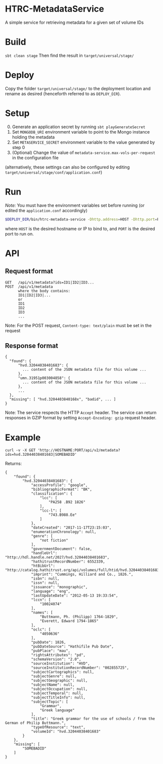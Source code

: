 # HTRC-MetadataService
A simple service for retrieving metadata for a given set of volume IDs

# Build
`sbt clean stage`
Then find the result in `target/universal/stage/`

# Deploy
Copy the folder `target/universal/stage/` to the deployment location and rename as desired (henceforth referred to as `DEPLOY_DIR`).

# Setup
0. Generate an application secret by running `sbt playGenerateSecret`
1. Set `MONGODB_URI` environment variable to point to the Mongo instance holding the metadata
2. Set `METASERVICE_SECRET` environment variable to the value generated by step 0
3. (Optional) Change the value of `metadata-service.max-vols-per-request` in the configuration file

(alternatively, these settings can also be configured by editing `target/universal/stage/conf/application.conf`)

# Run
*Note:* You must have the environment variables set before running (or edited the `application.conf` accordingly)
```bash
$DEPLOY_DIR/bin/htrc-metadata-service -Dhttp.address=HOST -Dhttp.port=PORT -Dplay.http.context=/api
```
where `HOST` is the desired hostname or IP to bind to, and `PORT` is the desired port to run on.

# API

## Request format
```
GET   /api/v1/metadata?ids=ID1|ID2|ID3...
POST  /api/v1/metadata
      where the body contains:
      ID1|ID2|ID3|...
      or
      ID1
      ID2
      ID3
      ...
```

Note: For the POST request, `Content-type: text/plain` must be set in the request

## Response format
```
{
  "found": {
      "hvd.32044038401683": {
        ... content of the JSON metadata file for this volume ...
      },
      "umn.31951p003004858": {
        ... content of the JSON metadata file for this volume ...
      },
      ...
  },
  "missing": [ "hvd.3204403840168x", "badid", ... ]
}
```

Note: The service respects the HTTP `Accept` header.
      The service can return responses in GZIP format by setting `Accept-Encoding: gzip` request header.

# Example

`curl -v -X GET 'http://HOSTNAME:PORT/api/v2/metadata?ids=hvd.32044038401683|SOMEBADID'`

Returns:
```
{
    "found": {
        "hvd.32044038401683": {
            "accessProfile": "google",
            "bibliographicFormat": "BK",
            "classification": {
                "lcc": [
                    "PA258 .B92 1826"
                ],
                "lcc-l": [
                    "743.B988.Ee"
                ]
            },
            "dateCreated": "2017-11-17T23:15:03",
            "enumerationChronology": null,
            "genre": [
                "not fiction"
            ],
            "governmentDocument": false,
            "handleUrl": "http://hdl.handle.net/2027/hvd.32044038401683",
            "hathitrustRecordNumber": 6552339,
            "htBibUrl": "http://catalog.hathitrust.org/api/volumes/full/htid/hvd.32044038401683.json",
            "imprint": "Cummings, Hilliard and Co., 1826.",
            "isbn": null,
            "issn": null,
            "issuance": "monographic",
            "language": "eng",
            "lastUpdateDate": "2012-05-13 19:33:54",
            "lccn": [
                "10024074"
            ],
            "names": [
                "Buttmann, Ph. (Philipp) 1764-1829",
                "Everett, Edward 1794-1865"
            ],
            "oclc": [
                "4050636"
            ],
            "pubDate": 1826,
            "pubDateSource": "Hathifile Pub Date",
            "pubPlace": "mau",
            "rightsAttributes": "pd",
            "schemaVersion": "2.0",
            "sourceInstitution": "HVD",
            "sourceInstitutionRecordNumber": "002855725",
            "subjectCartographics": null,
            "subjectGenre": null,
            "subjectGeographic": null,
            "subjectName": null,
            "subjectOccupation": null,
            "subjectTemporal": null,
            "subjectTitleInfo": null,
            "subjectTopic": [
                "Grammar",
                "Greek language"
            ],
            "title": "Greek grammar for the use of schools / from the German of Philip Buttmann.",
            "typeOfResource": "text",
            "volumeId": "hvd.32044038401683"
        }
    },
    "missing": [
        "SOMEBADID"
    ]
}
```
